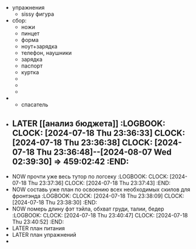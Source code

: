 - упражнения
	- sissy фигура
- сбор:
	- ножи
	- пинцет
	- форма
	- ноут+зарядка
	- телефон, наушники
	- зарядка
	- паспорт
	- куртка
	-
	-
	-
-
	- спасатель
- LATER [[анализ бюджета]]
  :LOGBOOK:
  CLOCK: [2024-07-18 Thu 23:36:33]
  CLOCK: [2024-07-18 Thu 23:36:38]
  CLOCK: [2024-07-18 Thu 23:36:48]--[2024-08-07 Wed 02:39:30] =>  459:02:42
  :END:
	-
- NOW прочти уже весь тутор по логсеку
  :LOGBOOK:
  CLOCK: [2024-07-18 Thu 23:37:36]
  CLOCK: [2024-07-18 Thu 23:37:43]
  :END:
- NOW  составь уже план по освоению всех необходимых скилов для фронтэнда
  :LOGBOOK:
  CLOCK: [2024-07-18 Thu 23:38:09]
  CLOCK: [2024-07-18 Thu 23:38:30]
  :END:
- NOW  померь длину фэт тэйла, обхват груди, талии, бедер
  :LOGBOOK:
  CLOCK: [2024-07-18 Thu 23:40:47]
  CLOCK: [2024-07-18 Thu 23:40:52]
  :END:
- LATER план питания
- LATER план упражнений
-